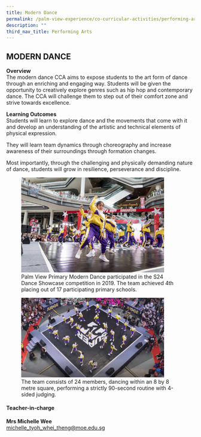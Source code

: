```yaml
---
title: Modern Dance
permalink: /palm-view-experience/co-curricular-activities/performing-arts/modern/
description: ""
third_nav_title: Performing Arts
---
```

## MODERN DANCE

**Overview** <br>
The modern dance CCA aims to expose students to the art form of dance through an enriching and engaging way. Students will be given the opportunity to creatively explore genres such as hip hop and contemporary dance. The CCA will challenge them to step out of their comfort zone and strive towards excellence.

**Learning Outcomes** <br>
Students will learn to explore dance and the movements that come with it and develop an understanding of the artistic and technical elements of physical expression.

They will learn team dynamics through choreography and increase awareness of their surroundings through formation changes.

Most importantly, through the challenging and physically demanding nature of dance, students will grow in resilience, perseverance and discipline.

<figure>
<img src="/images/Modern Dance S24.jpg" style="width:90%">
<figcaption>Palm View Primary Modern Dance participated in the S24 Dance Showcase competition in 2019. The team achieved 4th placing out of 17 participating primary schools.
 </figcaption>
</figure>

<figure>
<img src="/images/Modern Dance S24 Aerial View 2.jpg" style="width:90%">
<figcaption>The team consists of 24 members, dancing within an 8 by 8 metre square, performing a strictly 90-second routine with 4-sided judging.
 </figcaption>
</figure>

#### Teacher-in-charge
**Mrs Michelle Wee** <br>
[michelle\_tyoh\_whei\_theng@moe.edu.sg](mailto:michelle\_tyoh\_whei\_theng@moe.edu.sg)
